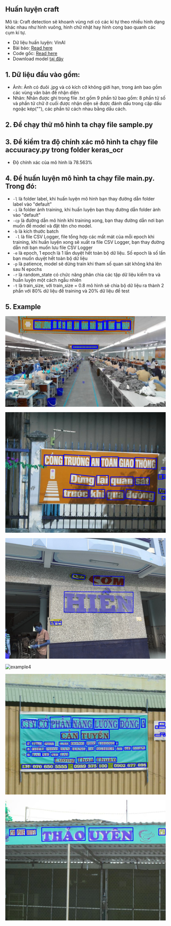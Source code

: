## Huấn luyện craft

Mô tả: Craft detection sẽ khoanh vùng nơi có các kí tự theo nhiều hình dạng khác nhau như hình vuông, hình chữ nhật hay hình cong bao quanh các cụm kí tự.

- Dữ liệu huấn luyện: VinAI
- Bài báo: [Read here ](https://arxiv.org/pdf/1904.01941.pdf)
- Code gốc: [Read here ](https://github.com/faustomorales/keras-ocr) 
- Download model [tại đây](https://drive.google.com/drive/folders/1VSsG4m5qGS6ZLfi2SNSjCdxaJx1wnQda?usp=sharing)
## 1. Dữ liệu đầu vào gồm:
- Ảnh: Ảnh có đuôi .jpg và có kích cỡ không giới hạn, trong ảnh bao gồm các vùng văn bản để nhận diện
- Nhãn: Nhãn được ghi trong file .txt gồm 9 phần tử bao gồm: 8 phần tử số và phần tử chữ ở cuối được nhận diện sẽ được đánh dấu trong cặp dấu ngoặc kép(""), các phần tử cách nhau bằng dấu cách.

## 2. Để chạy thử mô hình ta chạy file sample.py

## 3. Để kiểm tra độ chính xác mô hình ta chạy file accuuracy.py trong folder keras_ocr
- Độ chính xác của mô hình là 78.563%

## 4. Để huấn luyện mô hình ta chạy file main.py. Trong đó:
- `-l` là folder label, khi huấn luyện mô hình bạn thay đường dẫn folder label vào "default"
- `-i` là folder ảnh training, khi huấn luyện bạn thay đường dẫn folder ảnh vào "default" 
- `-cp` là đường dẫn mô hình khi training xong, bạn thay đường dẫn nơi bạn muốn để model và đặt tên cho model.
- `-b` là kích thước batch
- ` -l` là file CSV Logger, file tổng hợp các mất mát của mỗi epoch khi training, khi huấn luyện xong sẽ xuất ra file CSV Logger, bạn thay đường dẫn nơi bạn muốn lưu file CSV Logger
- `-e` là epoch, 1 epoch là 1 lần duyệt hết toàn bộ dữ liệu. Số epoch là số lần bạn muốn duyệt hết toàn bộ dữ liệu
- `-p` là patience, model sẽ dừng train khi tham số quan sát không khá lên sau N epochs
- `-r` là random_state có chức năng phân chia các tập dữ liệu kiểm tra và huấn luyện một cách ngẫu nhiên
- `-t` là train_size, với train_size = 0.8 mô hình sẽ chia bộ dữ liệu ra thành 2 phần với 80% dữ liệu để training và 20% dữ liệu để test

## 5. Example 

![example](image_sample/1.jpg)

![example2](image_sample/2.jpg)

![example3](image_sample/4.jpg)

![example4](image_sample/5.jpg)

![example4](image_sample/6.jpg)

![example4](image_sample/3.jpg)

